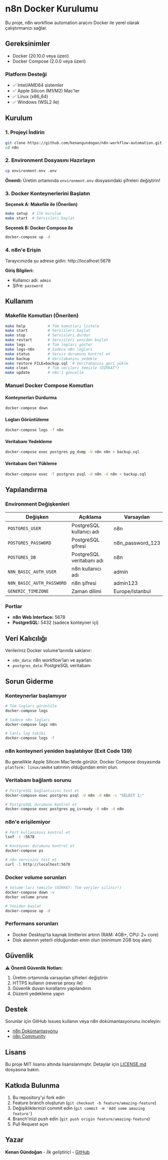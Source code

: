 # n8n Docker Kurulumu

Bu proje, n8n workflow automation aracını Docker ile yerel olarak çalıştırmanızı sağlar.

## Gereksinimler

- Docker (20.10.0 veya üzeri)
- Docker Compose (2.0.0 veya üzeri)

### Platform Desteği
- ✅ Intel/AMD64 sistemler
- ✅ Apple Silicon (M1/M2) Mac'ler
- ✅ Linux (x86_64)
- ✅ Windows (WSL2 ile)

## Kurulum

### 1. Projeyi İndirin
```bash
git clone https://github.com/kenangundogan/n8n-workflow-automation.git
cd n8n
```

### 2. Environment Dosyasını Hazırlayın
```bash
cp environment.env .env
```

**Önemli:** Üretim ortamında `environment.env` dosyasındaki şifreleri değiştirin!

### 3. Docker Konteynerlerini Başlatın

**Seçenek A: Makefile ile (Önerilen)**
```bash
make setup  # İlk kurulum
make start  # Servisleri başlat
```

**Seçenek B: Docker Compose ile**
```bash
docker-compose up -d
```

### 4. n8n'e Erişin
Tarayıcınızda şu adrese gidin: http://localhost:5678

**Giriş Bilgileri:**
- Kullanıcı adı: `admin`
- Şifre: `password`

## Kullanım

### Makefile Komutları (Önerilen)
```bash
make help          # Tüm komutları listele
make start         # Servisleri başlat
make stop          # Servisleri durdur
make restart       # Servisleri yeniden başlat
make logs          # Tüm logları göster
make logs-n8n      # Sadece n8n logları
make status        # Servis durumunu kontrol et
make backup        # Veritabanını yedekle
make restore FILE=backup.sql  # Veritabanını geri yükle
make clean         # Tüm verileri temizle (DİKKAT!)
make update        # n8n'i güncelle
```

### Manuel Docker Compose Komutları

#### Konteynerları Durdurma
```bash
docker-compose down
```

#### Logları Görüntüleme
```bash
docker-compose logs -f n8n
```

#### Veritabanı Yedekleme
```bash
docker-compose exec postgres pg_dump -U n8n n8n > backup.sql
```

#### Veritabanı Geri Yükleme
```bash
docker-compose exec -T postgres psql -U n8n -d n8n < backup.sql
```

## Yapılandırma

### Environment Değişkenleri

| Değişken | Açıklama | Varsayılan |
|----------|----------|------------|
| `POSTGRES_USER` | PostgreSQL kullanıcı adı | n8n |
| `POSTGRES_PASSWORD` | PostgreSQL şifresi | n8n_password_123 |
| `POSTGRES_DB` | PostgreSQL veritabanı adı | n8n |
| `N8N_BASIC_AUTH_USER` | n8n kullanıcı adı | admin |
| `N8N_BASIC_AUTH_PASSWORD` | n8n şifresi | admin123 |
| `GENERIC_TIMEZONE` | Zaman dilimi | Europe/Istanbul |

### Portlar

- **n8n Web Interface:** 5678
- **PostgreSQL:** 5432 (sadece konteyner içi)

## Veri Kalıcılığı

Verileriniz Docker volume'larında saklanır:
- `n8n_data`: n8n workflow'ları ve ayarları
- `postgres_data`: PostgreSQL veritabanı

## Sorun Giderme

### Konteynerlar başlamıyor
```bash
# Tüm logları görüntüle
docker-compose logs

# Sadece n8n logları
docker-compose logs n8n

# Canlı log takibi
docker-compose logs -f
```

### n8n konteyneri yeniden başlatılıyor (Exit Code 139)
Bu genellikle Apple Silicon Mac'lerde görülür. Docker Compose dosyasında `platform: linux/amd64` satırının olduğundan emin olun.

### Veritabanı bağlantı sorunu
```bash
# PostgreSQL bağlantısını test et
docker-compose exec postgres psql -U n8n -d n8n -c "SELECT 1;"

# PostgreSQL durumunu kontrol et
docker-compose exec postgres pg_isready -U n8n -d n8n
```

### n8n'e erişilemiyor
```bash
# Port kullanımını kontrol et
lsof -i :5678

# Konteyner durumunu kontrol et
docker-compose ps

# n8n servisini test et
curl -I http://localhost:5678
```

### Docker volume sorunları
```bash
# Volume'ları temizle (DİKKAT: Tüm veriler silinir!)
docker-compose down -v
docker volume prune

# Yeniden başlat
docker-compose up -d
```

### Performans sorunları
- Docker Desktop'ta kaynak limitlerini artırın (RAM: 4GB+, CPU: 2+ core)
- Disk alanının yeterli olduğundan emin olun (minimum 2GB boş alan)

## Güvenlik

⚠️ **Önemli Güvenlik Notları:**

1. Üretim ortamında varsayılan şifreleri değiştirin
2. HTTPS kullanın (reverse proxy ile)
3. Güvenlik duvarı kurallarını yapılandırın
4. Düzenli yedekleme yapın

## Destek

Sorunlar için GitHub Issues kullanın veya n8n dokümantasyonunu inceleyin:
- [n8n Dokümantasyonu](https://docs.n8n.io/)
- [n8n Community](https://community.n8n.io/)

## Lisans

Bu proje MIT lisansı altında lisanslanmıştır. Detaylar için [LICENSE.md](LICENSE.md) dosyasına bakın.

## Katkıda Bulunma

1. Bu repository'yi fork edin
2. Feature branch oluşturun (`git checkout -b feature/amazing-feature`)
3. Değişikliklerinizi commit edin (`git commit -m 'Add some amazing feature'`)
4. Branch'inizi push edin (`git push origin feature/amazing-feature`)
5. Pull Request açın

## Yazar

**Kenan Gündoğan** - *İlk geliştirici* - [GitHub](https://github.com/kenangundogan)
